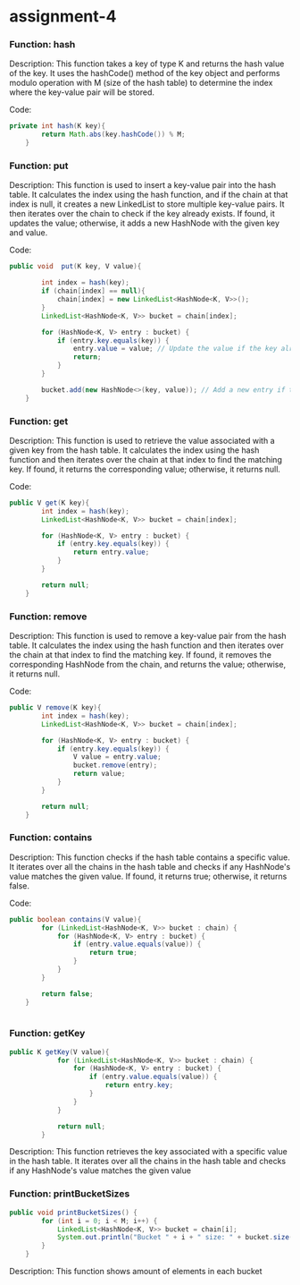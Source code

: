 # assignment-4
### Function: hash
Description: This function takes a key of type K and returns the hash value of the key. It uses the hashCode() method of the key object and performs modulo operation with M (size of the hash table) to determine the index where the key-value pair will be stored.

Code:
```java
private int hash(K key){
        return Math.abs(key.hashCode()) % M;
    }
```

### Function: put
Description: This function is used to insert a key-value pair into the hash table. It calculates the index using the hash function, and if the chain at that index is null, it creates a new LinkedList to store multiple key-value pairs. It then iterates over the chain to check if the key already exists. If found, it updates the value; otherwise, it adds a new HashNode with the given key and value.

Code:
```java
public void  put(K key, V value){

        int index = hash(key);
        if (chain[index] == null){
            chain[index] = new LinkedList<HashNode<K, V>>();
        }
        LinkedList<HashNode<K, V>> bucket = chain[index];

        for (HashNode<K, V> entry : bucket) {
            if (entry.key.equals(key)) {
                entry.value = value; // Update the value if the key already exists
                return;
            }
        }

        bucket.add(new HashNode<>(key, value)); // Add a new entry if the key doesn't exist
    }
```

### Function: get
Description: This function is used to retrieve the value associated with a given key from the hash table. It calculates the index using the hash function and then iterates over the chain at that index to find the matching key. If found, it returns the corresponding value; otherwise, it returns null.

Code:
```java
public V get(K key){
        int index = hash(key);
        LinkedList<HashNode<K, V>> bucket = chain[index];

        for (HashNode<K, V> entry : bucket) {
            if (entry.key.equals(key)) {
                return entry.value;
            }
        }

        return null;
    }
```

### Function: remove
Description: This function is used to remove a key-value pair from the hash table. It calculates the index using the hash function and then iterates over the chain at that index to find the matching key. If found, it removes the corresponding HashNode from the chain, and returns the value; otherwise, it returns null.

Code:
```java
public V remove(K key){
        int index = hash(key);
        LinkedList<HashNode<K, V>> bucket = chain[index];

        for (HashNode<K, V> entry : bucket) {
            if (entry.key.equals(key)) {
                V value = entry.value;
                bucket.remove(entry);
                return value;
            }
        }

        return null;
    }
```

### Function: contains
Description: This function checks if the hash table contains a specific value. It iterates over all the chains in the hash table and checks if any HashNode's value matches the given value. If found, it returns true; otherwise, it returns false.

Code:
```java
public boolean contains(V value){
        for (LinkedList<HashNode<K, V>> bucket : chain) {
            for (HashNode<K, V> entry : bucket) {
                if (entry.value.equals(value)) {
                    return true;
                }
            }
        }

        return false;
    }
    
```

### Function: getKey
```java
public K getKey(V value){
            for (LinkedList<HashNode<K, V>> bucket : chain) {
                for (HashNode<K, V> entry : bucket) {
                    if (entry.value.equals(value)) {
                        return entry.key;
                    }
                }
            }

            return null;
        }
```
Description: This function retrieves the key associated with a specific value in the hash table. It iterates over all the chains in the hash table and checks if any HashNode's value matches the given value

### Function: printBucketSizes
```java
public void printBucketSizes() {
        for (int i = 0; i < M; i++) {
            LinkedList<HashNode<K, V>> bucket = chain[i];
            System.out.println("Bucket " + i + " size: " + bucket.size());
        }
    }
```
Description: This function shows amount of elements in each bucket
